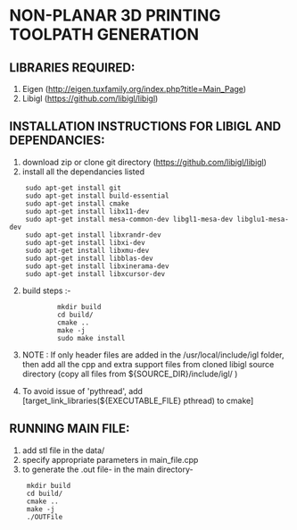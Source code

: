 # NON-PLANAR 3D PRINTING TOOLPATH GENERATION

## LIBRARIES REQUIRED:
1. Eigen (http://eigen.tuxfamily.org/index.php?title=Main_Page)
2. Libigl (https://github.com/libigl/libigl)

## INSTALLATION INSTRUCTIONS FOR LIBIGL AND DEPENDANCIES:

1. download zip or clone git directory (https://github.com/libigl/libigl)
2. install all the dependancies listed
```
	sudo apt-get install git
	sudo apt-get install build-essential
	sudo apt-get install cmake
	sudo apt-get install libx11-dev
	sudo apt-get install mesa-common-dev libgl1-mesa-dev libglu1-mesa-dev
	sudo apt-get install libxrandr-dev
	sudo apt-get install libxi-dev
	sudo apt-get install libxmu-dev
	sudo apt-get install libblas-dev
	sudo apt-get install libxinerama-dev
	sudo apt-get install libxcursor-dev
```
2. build steps :-
```
			mkdir build
			cd build/
			cmake ..
			make -j
			sudo make install
```

3. NOTE : If only header files are added in the /usr/local/include/igl folder, then add all the cpp and extra support files from cloned libigl source directory (copy all files from ${SOURCE_DIR}/include/igl/ )

4. To avoid issue of 'pythread', add [target_link_libraries(${EXECUTABLE_FILE} pthread) to cmake]

## RUNNING MAIN FILE:

1. add stl file in the data/
2. specify appropriate parameters in main_file.cpp
3. to generate the .out file-
   in the main directory-
   ```
	mkdir build
	cd build/
	cmake ..
	make -j
	./OUTFile
	```
